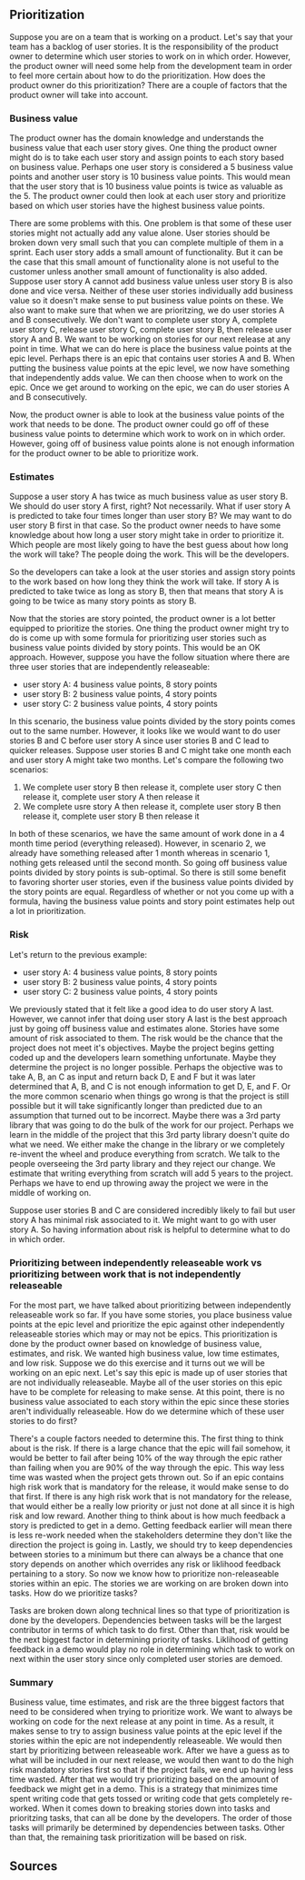 ## Prioritization

Suppose you are on a team that is working on a product. Let's say that your team has a backlog of user stories. It is the responsibility of the product owner to determine which user stories to work on in which order. However, the product owner will need some help from the development team in order to feel more certain about how to do the prioritization. How does the product owner do this prioritization? There are a couple of factors that the product owner will take into account.

### Business value

The product owner has the domain knowledge and understands the business value that each user story gives. One thing the product owner might do is to take each user story and assign points to each story based on business value. Perhaps one user story is considered a 5 business value points and another user story is 10 business value points. This would mean that the user story that is 10 business value points is twice as valuable as the 5. The product owner could then look at each user story and prioritize based on which user stories have the highest business value points.

There are some problems with this. One problem is that some of these user stories might not actually add any value alone. User stories should be broken down very small such that you can complete multiple of them in a sprint. Each user story adds a small amount of functionality. But it can be the case that this small amount of functionality alone is not useful to the customer unless another small amount of functionality is also added. Suppose user story A cannot add business value unless user story B is also done and vice versa. Neither of these user stories individually add business value so it doesn't make sense to put business value points on these. We also want to make sure that when we are prioritzing, we do user stories A and B consecutively. We don't want to complete user story A, complete user story C, release user story C, complete user story B, then release user story A and B. We want to be working on stories for our next release at any point in time. What we can do here is place the business value points at the epic level. Perhaps there is an epic that contains user stories A and B. When putting the business value points at the epic level, we now have something that independently adds value. We can then choose when to work on the epic. Once we get around to working on the epic, we can do user stories A and B consecutively. 

Now, the product owner is able to look at the business value points of the work that needs to be done. The product owner could go off of these business value points to determine which work to work on in which order. However, going off of business value points alone is not enough information for the product owner to be able to prioritize work.

### Estimates
Suppose a user story A has twice as much business value as user story B. We should do user story A first, right? Not necessarily. What if user story A is predicted to take four times longer than user story B? We may want to do user story B first in that case. So the product owner needs to have some knowledge about how long a user story might take in order to prioritize it. Which people are most likely going to have the best guess about how long the work will take? The people doing the work. This will be the developers.

So the developers can take a look at the user stories and assign story points to the work based on how long they think the work will take. If story A is predicted to take twice as long as story B, then that means that story A is going to be twice as many story points as story B.

Now that the stories are story pointed, the product owner is a lot better equipped to prioritize the stories. One thing the product owner might try to do is come up with some formula for prioritizing user stories such as business value points divided by story points. This would be an OK approach. However, suppose you have the follow situation where there are three user stories that are independently releaseable:
* user story A: 4 business value points, 8 story points
* user story B: 2 business value points, 4 story points
* user story C: 2 business value points, 4 story points

In this scenario, the business value points divided by the story points comes out to the same number. However, it looks like we would want to do user stories B and C before user story A since user stories B and C lead to quicker releases. Suppose user stories B and C might take one month each and user story A might take two months. Let's compare the following two scenarios:
1. We complete user story B then release it, complete user story C then release it, complete user story A then release it
1. We complete usre story A then release it, complete user story B then release it, complete user story B then release it

In both of these scenarios, we have the same amount of work done in a 4 month time period (everything released). However, in scenario 2, we already have something released after 1 month whereas in scenario 1, nothing gets released until the second month. So going off business value points divided by story points is sub-optimal. So there is still some benefit to favoring shorter user stories, even if the business value points divided by the story points are equal. Regardless of whether or not you come up with a formula, having the business value points and story point estimates help out a lot in prioritization.

### Risk
Let's return to the previous example:
* user story A: 4 business value points, 8 story points
* user story B: 2 business value points, 4 story points
* user story C: 2 business value points, 4 story points

We previously stated that it felt like a good idea to do user story A last. However, we cannot infer that doing user story A last is the best approach just by going off business value and estimates alone. Stories have some amount of risk associated to them. The risk would be the chance that the project does not meet it's objectives. Maybe the project begins getting coded up and the developers learn something unfortunate. Maybe they determine the project is no longer possible. Perhaps the objective was to take A, B, an C as input and return back D, E and F but it was later determined that A, B, and C is not enough information to get D, E, and F. Or the more common scenario when things go wrong is that the project is still possible but it will take significantly longer than predicted due to an assumption that turned out to be incorrect. Maybe there was a 3rd party library that was going to do the bulk of the work for our project. Perhaps we learn in the middle of the project that this 3rd party library doesn't quite do what we need. We either make the change in the library or we completely re-invent the wheel and produce everything from scratch. We talk to the people overseeing the 3rd party library and they reject our change. We estimate that writing everything from scratch will add 5 years to the project. Perhaps we have to end up throwing away the project we were in the middle of working on.

Suppose user stories B and C are considered incredibly likely to fail but user story A has minimal risk associated to it. We might want to go with user story A. So having information about risk is helpful to determine what to do in which order.

### Prioritizing between independently releaseable work vs prioritizing between work that is not independently releaseable
For the most part, we have talked about prioritizing between independently releaseable work so far. If you have some stories, you place business value points at the epic level and prioritize the epic against other independently releaseable stories which may or may not be epics. This prioritization is done by the product owner based on knowledge of business value, estimates, and risk. We wanted high business value, low time estimates, and low risk. Suppose we do this exercise and it turns out we will be working on an epic next. Let's say this epic is made up of user stories that are not individually releaseable. Maybe all of the user stories on this epic have to be complete for releasing to make sense. At this point, there is no business value associated to each story within the epic since these stories aren't individually releaseable. How do we determine which of these user stories to do first? 

There's a couple factors needed to determine this. The first thing to think about is the risk. If there is a large chance that the epic will fail somehow, it would be better to fail after being 10% of the way through the epic rather than failing when you are 90% of the way through the epic. This way less time was wasted when the project gets thrown out. So if an epic contains high risk work that is mandatory for the release, it would make sense to do that first. If there is any high risk work that is not mandatory for the release, that would either be a really low priority or just not done at all since it is high risk and low reward. Another thing to think about is how much feedback a story is predicted to get in a demo. Getting feedback earlier will mean there is less re-work needed when the stakeholders determine they don't like the direction the project is going in. Lastly, we should try to keep dependencies between stories to a minimum but there can always be a chance that one story depends on another which overrides any risk or liklihood feedback pertaining to a story. So now we know how to prioritize non-releaseable stories within an epic. The stories we are working on are broken down into tasks. How do we prioritize tasks?

Tasks are broken down along technical lines so that type of prioritization is done by the developers. Dependencies between tasks will be the largest contributor in terms of which task to do first. Other than that, risk would be the next biggest factor in determining priority of tasks. Liklihood of getting feedback in a demo would play no role in determining which task to work on next within the user story since only completed user stories are demoed. 

### Summary
Business value, time estimates, and risk are the three biggest factors that need to be considered when trying to prioritize work. We want to always be working on code for the next release at any point in time. As a result, it makes sense to try to assign business value points at the epic level if the stories within the epic are not independently releaseable. We would then start by prioritizing between releaseable work. After we have a guess as to what will be included in our next release, we would then want to do the high risk mandatory stories first so that if the project fails, we end up having less time wasted. After that we would try prioritizing based on the amount of feedback we might get in a demo. This is a strategy that minimizes time spent writing code that gets tossed or writing code that gets completely re-worked. When it comes down to breaking stories down into tasks and prioritzing tasks, that can all be done by the developers. The order of those tasks will primarily be determined by dependencies between tasks. Other than that, the remaining task prioritization will be based on risk.

## Sources

